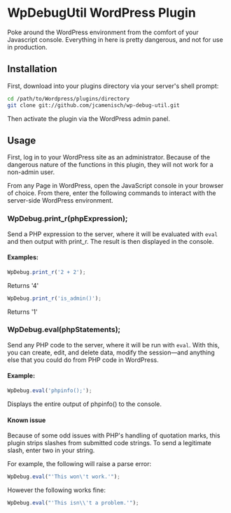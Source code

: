 WpDebugUtil WordPress Plugin
============================

Poke around the WordPress environment from the comfort of your Javascript console. Everything in here is pretty dangerous, and not for use in production.

Installation
------------

First, download into your plugins directory via your server's shell prompt:

```sh
cd /path/to/Wordpress/plugins/directory
git clone git://github.com/jcamenisch/wp-debug-util.git
```

Then activate the plugin via the WordPress admin panel.

Usage
-----

First, log in to your WordPress site as an administrator. Because of the dangerous
nature of the functions in this plugin, they will not work for a non-admin user.

From any Page in WordPress, open the JavaScript console in your browser of choice.
From there, enter the following commands to interact with the server-side WordPress
environment.

### WpDebug.print_r(phpExpression);

Send a PHP expression to the server, where it will be evaluated with `eval` and then
output with print_r. The result is then displayed in the console.

#### Examples:

```javascript
WpDebug.print_r('2 + 2');
```

Returns '4'

```javascript
WpDebug.print_r('is_admin()');
```

Returns '1'

### WpDebug.eval(phpStatements);

Send any PHP code to the server, where it will be run with `eval`. With this, you can
create, edit, and delete data, modify the session—and anything else that you could do
from PHP code in WordPress.

#### Example:

```javascript
WpDebug.eval('phpinfo();');
```

Displays the entire output of phpinfo() to the console.

#### Known issue

Because of some odd issues with PHP's handling of quotation marks, this plugin strips
slashes from submitted code strings. To send a legitimate slash, enter two in your string.

For example, the following will raise a parse error:

```javascript
WpDebug.eval("'This won\'t work.'");
```

However the following works fine:

```javascript
WpDebug.eval("'This isn\\'t a problem.'");
```
